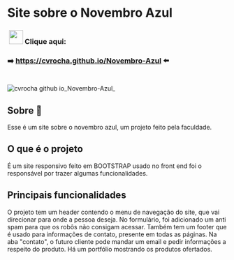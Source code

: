 # Site sobre o Novembro Azul

<h3>&nbsp;<img width="32px" src="https://user-images.githubusercontent.com/62439381/159175059-0ea4a795-21f9-43f4-a9db-afc3a21ab780.gif">&nbsp;Clique aqui:</h3>

**<h3>➡️&nbsp;https://cvrocha.github.io/Novembro-Azul ⬅️&nbsp;</h3>**

#
![cvrocha github io_Novembro-Azul_](https://user-images.githubusercontent.com/62439381/185641041-2d325dd8-c6c7-49e8-a6ad-f226f4ac6693.png)

## Sobre 📝
Esse é um site sobre o novembro azul, um projeto feito pela faculdade.

## O que é o projeto
É um site responsivo feito em BOOTSTRAP usado no front end foi o responsável por trazer algumas funcionalidades.

## Principais funcionalidades
O projeto tem um header contendo o menu de navegação do site, que vai direcionar para onde a pessoa deseja. No formulário, foi adicionado um anti spam para que os robôs não consigam acessar. Também tem um footer que é usado para informações de contato, presente em todas as páginas. Na aba "contato", o futuro cliente pode mandar um email e pedir informações a respeito do produto. Há um portfólio mostrando os produtos ofertados.
